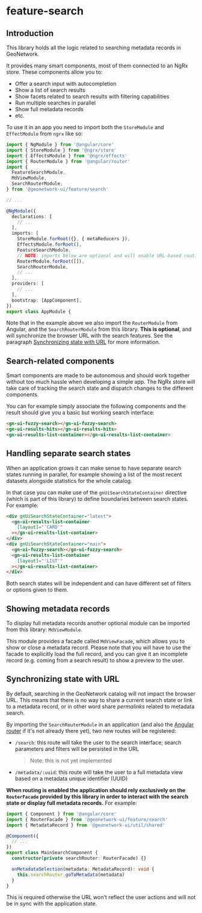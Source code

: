 # feature-search

## Introduction

This library holds all the logic related to searching metadata records in GeoNetwork.

It provides many smart components, most of them connected to an NgRx store. These components allow you to:

- Offer a search input with autocompletion
- Show a list of search results
- Show facets related to search results with filtering capabilities
- Run multiple searches in parallel
- Show full metadata records
- etc.

To use it in an app you need to import both the `StoreModule` and `EffectModule` from `ngrx` like so:

```typescript
import { NgModule } from '@angular/core'
import { StoreModule } from '@ngrx/store'
import { EffectsModule } from '@ngrx/effects'
import { RouterModule } from '@angular/router'
import {
  FeatureSearchModule,
  MdViewModule,
  SearchRouterModule,
} from '@geonetwork-ui/feature/search'

// ...

@NgModule({
  declarations: [
    // ...
  ],
  imports: [
    StoreModule.forRoot({}, { metaReducers }),
    EffectsModule.forRoot(),
    FeatureSearchModule,
    // NOTE: imports below are optional and will enable URL-based routing
    RouterModule.forRoot([]),
    SearchRouterModule,
    // ...
  ],
  providers: [
    // ...
  ],
  bootstrap: [AppComponent],
})
export class AppModule {
```

Note that in the example above we also import the `RouterModule` from Angular, and the `SearchRouterModule` from this library.
**This is optional**, and will synchronize the browser URL with the search features. See the paragraph [Synchronizing state with URL](#synchronizing-state-with-url) for more information.

## Search-related components

Smart components are made to be autonomous and should work together without too much hassle when developing a simple app.
The NgRx store will take care of tracking the search state and dispatch changes to the different components.

You can for example simply associate the following components and the result should give you a basic but working search interface:

```html
<gn-ui-fuzzy-search></gn-ui-fuzzy-search>
<gn-ui-results-hits></gn-ui-results-hits>
<gn-ui-results-list-container></gn-ui-results-list-container>
```

## Handling separate search states

When an application grows it can make sense to have separate search states running in parallel, for example showing a list of the most recent datasets alongside statistics for the whole catalog.

In that case you can make use of the `gnUiSearchStateContainer` directive (which is part of this library) to define boundaries between search states. For example:

```html
<div gnUiSearchStateContainer="latest">
  <gn-ui-results-list-container
    [layout]="'CARD'"
  ></gn-ui-results-list-container>
</div>
<div gnUiSearchStateContainer="main">
  <gn-ui-fuzzy-search></gn-ui-fuzzy-search>
  <gn-ui-results-list-container
    [layout]="'LIST'"
  ></gn-ui-results-list-container>
</div>
```

Both search states will be independent and can have different set of filters or options given to them.

## Showing metadata records

To display full metadata records another optional module can be imported from this library: `MdViewModule`.

This module provides a facade called `MdViewFacade`, which allows you to show or close a metadata record. Please note
that you will have to use the facade to explicitly load the full record, and you can give it an incomplete record (e.g. coming from
a search result) to show a preview to the user.

## Synchronizing state with URL

By default, searching in the GeoNetwork catalog will not impact the browser URL. This means that there is no way to share a current search state
or link to a metadata record, or in other word share _permalinks_ related to metadata search.

By importing the `SearchRouterModule` in an application (and also the [Angular router](https://angular.io/guide/router) if it's not already there yet), two new routes will be registered:

- `/search`: this route will take the user to the search interface; search parameters and filters will be persisted in the URL
  > Note: this is not yet implemented
- `/metadata/:uuid`: this route will take the user to a full metadata view based on a metadata unique identifier (UUID)

**When routing is enabled the application should rely exclusively on the `RouterFacade` provided by this library in order to interact with the search state
or display full metadata records.** For example:

```typescript
import { Component } from '@angular/core'
import { RouterFacade } from '@geonetwork-ui/feature/search'
import { MetadataRecord } from '@geonetwork-ui/util/shared'

@Component({
  // ...
})
export class MainSearchComponent {
  constructor(private searchRouter: RouterFacade) {}

  onMetadataSelection(metadata: MetadataRecord): void {
    this.searchRouter.goToMetadata(metadata)
  }
}
```

This is required otherwise the URL won't reflect the user actions and will not be in sync with the application state.
